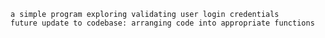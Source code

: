     a simple program exploring validating user login credentials
    future update to codebase: arranging code into appropriate functions
